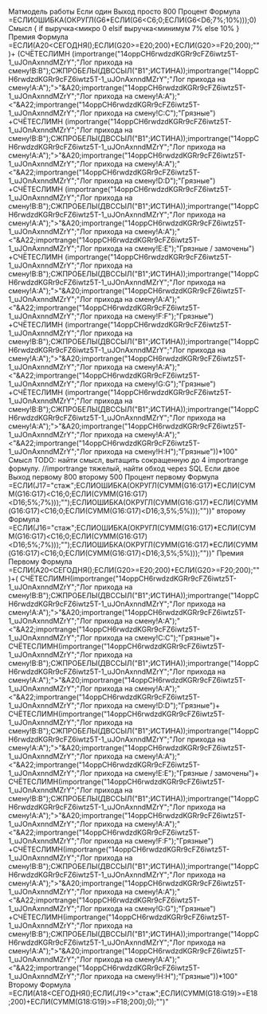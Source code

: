Матмодель работы
	Если один
		Выход
			просто 800
		Процент 
			Формула
				=ЕСЛИОШИБКА(ОКРУГЛ(G6*ЕСЛИ(G6<C6;0;ЕСЛИ(G6<D6;7%;10%)));0)
			Смысл {
				if выручка<микро
					0
				elsif выручка<минимум
					7%
				else
					10%
			}
		Премия
			Формула
				=ЕСЛИ(A20<СЕГОДНЯ();ЕСЛИ(G20>=E20;200)+ЕСЛИ(G20>=F20;200);"")+
				(СЧЁТЕСЛИМН
				(importrange("14oppCH6rwdzdKGRr9cFZ6iwtz5T-1_uJOnAxnndMZrY";"Лог прихода на смену!B:B");СЖПРОБЕЛЫ(ДВССЫЛ("B1";ИСТИНА));importrange("14oppCH6rwdzdKGRr9cFZ6iwtz5T-1_uJOnAxnndMZrY";"Лог прихода на смену!A:A");">"&A20;importrange("14oppCH6rwdzdKGRr9cFZ6iwtz5T-1_uJOnAxnndMZrY";"Лог прихода на смену!A:A");"<"&A22;importrange("14oppCH6rwdzdKGRr9cFZ6iwtz5T-1_uJOnAxnndMZrY";"Лог прихода на смену!C:C");"Грязные")
				+СЧЁТЕСЛИМН
				(importrange("14oppCH6rwdzdKGRr9cFZ6iwtz5T-1_uJOnAxnndMZrY";"Лог прихода на смену!B:B");СЖПРОБЕЛЫ(ДВССЫЛ("B1";ИСТИНА));importrange("14oppCH6rwdzdKGRr9cFZ6iwtz5T-1_uJOnAxnndMZrY";"Лог прихода на смену!A:A");">"&A20;importrange("14oppCH6rwdzdKGRr9cFZ6iwtz5T-1_uJOnAxnndMZrY";"Лог прихода на смену!A:A");"<"&A22;importrange("14oppCH6rwdzdKGRr9cFZ6iwtz5T-1_uJOnAxnndMZrY";"Лог прихода на смену!D:D");"Грязные")
				+СЧЁТЕСЛИМН
				(importrange("14oppCH6rwdzdKGRr9cFZ6iwtz5T-1_uJOnAxnndMZrY";"Лог прихода на смену!B:B");СЖПРОБЕЛЫ(ДВССЫЛ("B1";ИСТИНА));importrange("14oppCH6rwdzdKGRr9cFZ6iwtz5T-1_uJOnAxnndMZrY";"Лог прихода на смену!A:A");">"&A20;importrange("14oppCH6rwdzdKGRr9cFZ6iwtz5T-1_uJOnAxnndMZrY";"Лог прихода на смену!A:A");"<"&A22;importrange("14oppCH6rwdzdKGRr9cFZ6iwtz5T-1_uJOnAxnndMZrY";"Лог прихода на смену!E:E");"Грязные / замочены")
				+СЧЁТЕСЛИМН
				(importrange("14oppCH6rwdzdKGRr9cFZ6iwtz5T-1_uJOnAxnndMZrY";"Лог прихода на смену!B:B");СЖПРОБЕЛЫ(ДВССЫЛ("B1";ИСТИНА));importrange("14oppCH6rwdzdKGRr9cFZ6iwtz5T-1_uJOnAxnndMZrY";"Лог прихода на смену!A:A");">"&A20;importrange("14oppCH6rwdzdKGRr9cFZ6iwtz5T-1_uJOnAxnndMZrY";"Лог прихода на смену!A:A");"<"&A22;importrange("14oppCH6rwdzdKGRr9cFZ6iwtz5T-1_uJOnAxnndMZrY";"Лог прихода на смену!F:F");"Грязные")
				+СЧЁТЕСЛИМН
				(importrange("14oppCH6rwdzdKGRr9cFZ6iwtz5T-1_uJOnAxnndMZrY";"Лог прихода на смену!B:B");СЖПРОБЕЛЫ(ДВССЫЛ("B1";ИСТИНА));importrange("14oppCH6rwdzdKGRr9cFZ6iwtz5T-1_uJOnAxnndMZrY";"Лог прихода на смену!A:A");">"&A20;importrange("14oppCH6rwdzdKGRr9cFZ6iwtz5T-1_uJOnAxnndMZrY";"Лог прихода на смену!A:A");"<"&A22;importrange("14oppCH6rwdzdKGRr9cFZ6iwtz5T-1_uJOnAxnndMZrY";"Лог прихода на смену!G:G");"Грязные")
				+СЧЁТЕСЛИМН
				(importrange("14oppCH6rwdzdKGRr9cFZ6iwtz5T-1_uJOnAxnndMZrY";"Лог прихода на смену!B:B");СЖПРОБЕЛЫ(ДВССЫЛ("B1";ИСТИНА));importrange("14oppCH6rwdzdKGRr9cFZ6iwtz5T-1_uJOnAxnndMZrY";"Лог прихода на смену!A:A");">"&A20;importrange("14oppCH6rwdzdKGRr9cFZ6iwtz5T-1_uJOnAxnndMZrY";"Лог прихода на смену!A:A");"<"&A22;importrange("14oppCH6rwdzdKGRr9cFZ6iwtz5T-1_uJOnAxnndMZrY";"Лог прихода на смену!H:H");"Грязные"))*100"
			Смысл
				TODO: найти смысл, вытащить сокращенную до 4 importrange формулу. 
				//importrange тяжелый, найти обход через SQL
	Если двое
		Выход
			первому 
				800
			второму
				500
		Процент
			первому 
				Формула
					=ЕСЛИ(J17="стаж";ЕСЛИОШИБКА(ОКРУГЛ(СУММ(G16:G17)*ЕСЛИ(СУММ(G16:G17)<C16;0;ЕСЛИ(СУММ(G16:G17)<D16;5%;7%)));"");ЕСЛИОШИБКА(ОКРУГЛ(СУММ(G16:G17)*ЕСЛИ(СУММ(G16:G17)<C16;0;ЕСЛИ(СУММ(G16:G17)<D16;3,5%;5%)));""))"
			второму 
				Формула
					=ЕСЛИ(J16="стаж";ЕСЛИОШИБКА(ОКРУГЛ(СУММ(G16:G17)*ЕСЛИ(СУММ(G16:G17)<C16;0;ЕСЛИ(СУММ(G16:G17)<D16;5%;7%)));"");ЕСЛИОШИБКА(ОКРУГЛ(СУММ(G16:G17)*ЕСЛИ(СУММ(G16:G17)<C16;0;ЕСЛИ(СУММ(G16:G17)<D16;3,5%;5%)));""))"
		Премия
			Первому 
				Формула
					=ЕСЛИ(A20<СЕГОДНЯ();ЕСЛИ(G20>=E20;200)+ЕСЛИ(G20>=F20;200);"")+(
					СЧЁТЕСЛИМН(importrange("14oppCH6rwdzdKGRr9cFZ6iwtz5T-1_uJOnAxnndMZrY";"Лог прихода на смену!B:B");СЖПРОБЕЛЫ(ДВССЫЛ("B1";ИСТИНА));importrange("14oppCH6rwdzdKGRr9cFZ6iwtz5T-1_uJOnAxnndMZrY";"Лог прихода на смену!A:A");">"&A20;importrange("14oppCH6rwdzdKGRr9cFZ6iwtz5T-1_uJOnAxnndMZrY";"Лог прихода на смену!A:A");"<"&A22;importrange("14oppCH6rwdzdKGRr9cFZ6iwtz5T-1_uJOnAxnndMZrY";"Лог прихода на смену!C:C");"Грязные")+
					СЧЁТЕСЛИМН(importrange("14oppCH6rwdzdKGRr9cFZ6iwtz5T-1_uJOnAxnndMZrY";"Лог прихода на смену!B:B");СЖПРОБЕЛЫ(ДВССЫЛ("B1";ИСТИНА));importrange("14oppCH6rwdzdKGRr9cFZ6iwtz5T-1_uJOnAxnndMZrY";"Лог прихода на смену!A:A");">"&A20;importrange("14oppCH6rwdzdKGRr9cFZ6iwtz5T-1_uJOnAxnndMZrY";"Лог прихода на смену!A:A");"<"&A22;importrange("14oppCH6rwdzdKGRr9cFZ6iwtz5T-1_uJOnAxnndMZrY";"Лог прихода на смену!D:D");"Грязные")+
					СЧЁТЕСЛИМН(importrange("14oppCH6rwdzdKGRr9cFZ6iwtz5T-1_uJOnAxnndMZrY";"Лог прихода на смену!B:B");СЖПРОБЕЛЫ(ДВССЫЛ("B1";ИСТИНА));importrange("14oppCH6rwdzdKGRr9cFZ6iwtz5T-1_uJOnAxnndMZrY";"Лог прихода на смену!A:A");">"&A20;importrange("14oppCH6rwdzdKGRr9cFZ6iwtz5T-1_uJOnAxnndMZrY";"Лог прихода на смену!A:A");"<"&A22;importrange("14oppCH6rwdzdKGRr9cFZ6iwtz5T-1_uJOnAxnndMZrY";"Лог прихода на смену!E:E");"Грязные / замочены")+
					СЧЁТЕСЛИМН(importrange("14oppCH6rwdzdKGRr9cFZ6iwtz5T-1_uJOnAxnndMZrY";"Лог прихода на смену!B:B");СЖПРОБЕЛЫ(ДВССЫЛ("B1";ИСТИНА));importrange("14oppCH6rwdzdKGRr9cFZ6iwtz5T-1_uJOnAxnndMZrY";"Лог прихода на смену!A:A");">"&A20;importrange("14oppCH6rwdzdKGRr9cFZ6iwtz5T-1_uJOnAxnndMZrY";"Лог прихода на смену!A:A");"<"&A22;importrange("14oppCH6rwdzdKGRr9cFZ6iwtz5T-1_uJOnAxnndMZrY";"Лог прихода на смену!F:F");"Грязные")
					+СЧЁТЕСЛИМН(importrange("14oppCH6rwdzdKGRr9cFZ6iwtz5T-1_uJOnAxnndMZrY";"Лог прихода на смену!B:B");СЖПРОБЕЛЫ(ДВССЫЛ("B1";ИСТИНА));importrange("14oppCH6rwdzdKGRr9cFZ6iwtz5T-1_uJOnAxnndMZrY";"Лог прихода на смену!A:A");">"&A20;importrange("14oppCH6rwdzdKGRr9cFZ6iwtz5T-1_uJOnAxnndMZrY";"Лог прихода на смену!A:A");"<"&A22;importrange("14oppCH6rwdzdKGRr9cFZ6iwtz5T-1_uJOnAxnndMZrY";"Лог прихода на смену!G:G");"Грязные")
					+СЧЁТЕСЛИМН(importrange("14oppCH6rwdzdKGRr9cFZ6iwtz5T-1_uJOnAxnndMZrY";"Лог прихода на смену!B:B");СЖПРОБЕЛЫ(ДВССЫЛ("B1";ИСТИНА));importrange("14oppCH6rwdzdKGRr9cFZ6iwtz5T-1_uJOnAxnndMZrY";"Лог прихода на смену!A:A");">"&A20;importrange("14oppCH6rwdzdKGRr9cFZ6iwtz5T-1_uJOnAxnndMZrY";"Лог прихода на смену!A:A");"<"&A22;importrange("14oppCH6rwdzdKGRr9cFZ6iwtz5T-1_uJOnAxnndMZrY";"Лог прихода на смену!H:H");"Грязные"))*100"
			Второму 
				Формула
					=ЕСЛИ(A18<СЕГОДНЯ();ЕСЛИ(J19<>"стаж";ЕСЛИ(СУММ(G18:G19)>=E18;200)+ЕСЛИ(СУММ(G18:G19)>=F18;200);0);"")"
